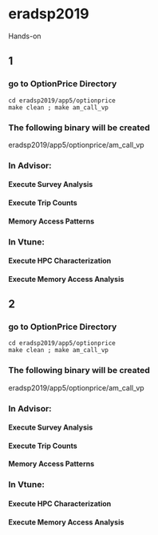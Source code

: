 # eradsp2019

Hands-on

## 1
### go to OptionPrice Directory
```
cd eradsp2019/app5/optionprice
make clean ; make am_call_vp
```
### The following binary will be created

eradsp2019/app5/optionprice/am_call_vp

### In Advisor:

#### Execute Survey Analysis
#### Execute Trip Counts
#### Memory Access Patterns

### In Vtune:

#### Execute HPC Characterization
#### Execute Memory Access Analysis


## 2
### go to OptionPrice Directory
```
cd eradsp2019/app5/optionprice
make clean ; make am_call_vp
```
### The following binary will be created

eradsp2019/app5/optionprice/am_call_vp

### In Advisor:

#### Execute Survey Analysis
#### Execute Trip Counts
#### Memory Access Patterns

### In Vtune:

#### Execute HPC Characterization
#### Execute Memory Access Analysis


